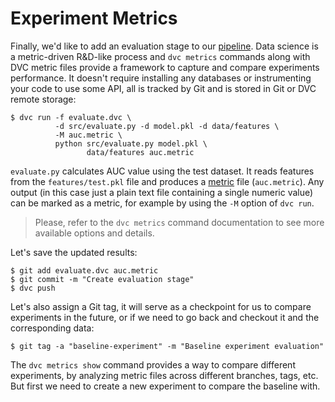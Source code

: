 # Experiment Metrics

Finally, we'd like to add an evaluation stage to our
[pipeline](/doc/command-reference/pipeline). Data science is a metric-driven
R&D-like process and `dvc metrics` commands along with DVC metric files provide
a framework to capture and compare experiments performance. It doesn't require
installing any databases or instrumenting your code to use some API, all is
tracked by Git and is stored in Git or DVC remote storage:

```dvc
$ dvc run -f evaluate.dvc \
          -d src/evaluate.py -d model.pkl -d data/features \
          -M auc.metric \
          python src/evaluate.py model.pkl \
                 data/features auc.metric
```

`evaluate.py` calculates AUC value using the test dataset. It reads features
from the `features/test.pkl` file and produces a
[metric](/doc/command-reference/metrics) file (`auc.metric`). Any
<abbr>output</abbr> (in this case just a plain text file containing a single
numeric value) can be marked as a metric, for example by using the `-M` option
of `dvc run`.

> Please, refer to the `dvc metrics` command documentation to see more available
> options and details.

Let's save the updated results:

```dvc
$ git add evaluate.dvc auc.metric
$ git commit -m "Create evaluation stage"
$ dvc push
```

Let's also assign a Git tag, it will serve as a checkpoint for us to compare
experiments in the future, or if we need to go back and checkout it and the
corresponding data:

```dvc
$ git tag -a "baseline-experiment" -m "Baseline experiment evaluation"
```

The `dvc metrics show` command provides a way to compare different experiments,
by analyzing metric files across different branches, tags, etc. But first we
need to create a new experiment to compare the baseline with.
